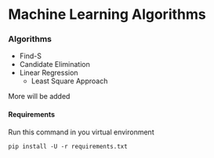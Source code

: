 # Machine Learning Algorithms

### Algorithms
* Find-S
* Candidate Elimination
* Linear Regression
    * Least Square Approach
    
    
More will be added

#### Requirements
Run this command in you virtual environment

    pip install -U -r requirements.txt